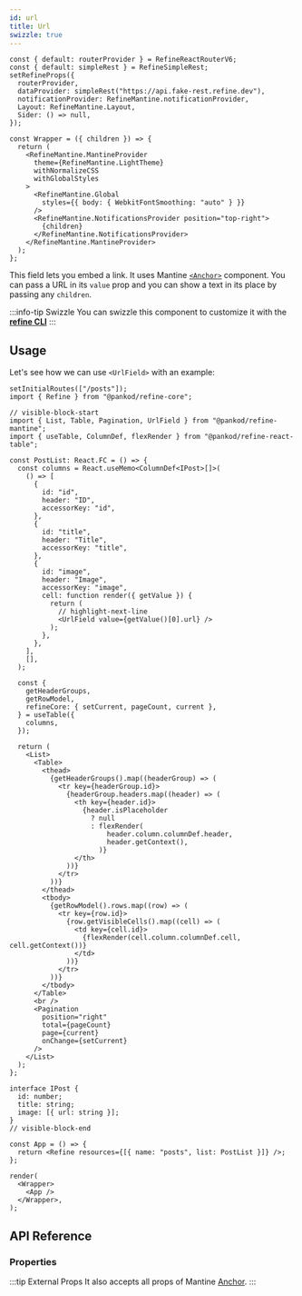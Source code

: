 ```yaml
---
id: url
title: Url
swizzle: true
---
```


```tsx live shared
const { default: routerProvider } = RefineReactRouterV6;
const { default: simpleRest } = RefineSimpleRest;
setRefineProps({
  routerProvider,
  dataProvider: simpleRest("https://api.fake-rest.refine.dev"),
  notificationProvider: RefineMantine.notificationProvider,
  Layout: RefineMantine.Layout,
  Sider: () => null,
});

const Wrapper = ({ children }) => {
  return (
    <RefineMantine.MantineProvider
      theme={RefineMantine.LightTheme}
      withNormalizeCSS
      withGlobalStyles
    >
      <RefineMantine.Global
        styles={{ body: { WebkitFontSmoothing: "auto" } }}
      />
      <RefineMantine.NotificationsProvider position="top-right">
        {children}
      </RefineMantine.NotificationsProvider>
    </RefineMantine.MantineProvider>
  );
};
```

This field lets you embed a link. It uses Mantine [`<Anchor>`](https://mantine.dev/core/anchor) component. You can pass a URL in its `value` prop and you can show a text in its place by passing any `children`.

:::info-tip Swizzle
You can swizzle this component to customize it with the [**refine CLI**](/docs/3.xx.xx/packages/documentation/cli)
:::

## Usage

Let's see how we can use `<UrlField>` with an example:

```tsx live url=http://localhost:3000 previewHeight=420px hideCode
setInitialRoutes(["/posts"]);
import { Refine } from "@pankod/refine-core";

// visible-block-start
import { List, Table, Pagination, UrlField } from "@pankod/refine-mantine";
import { useTable, ColumnDef, flexRender } from "@pankod/refine-react-table";

const PostList: React.FC = () => {
  const columns = React.useMemo<ColumnDef<IPost>[]>(
    () => [
      {
        id: "id",
        header: "ID",
        accessorKey: "id",
      },
      {
        id: "title",
        header: "Title",
        accessorKey: "title",
      },
      {
        id: "image",
        header: "Image",
        accessorKey: "image",
        cell: function render({ getValue }) {
          return (
            // highlight-next-line
            <UrlField value={getValue()[0].url} />
          );
        },
      },
    ],
    [],
  );

  const {
    getHeaderGroups,
    getRowModel,
    refineCore: { setCurrent, pageCount, current },
  } = useTable({
    columns,
  });

  return (
    <List>
      <Table>
        <thead>
          {getHeaderGroups().map((headerGroup) => (
            <tr key={headerGroup.id}>
              {headerGroup.headers.map((header) => (
                <th key={header.id}>
                  {header.isPlaceholder
                    ? null
                    : flexRender(
                        header.column.columnDef.header,
                        header.getContext(),
                      )}
                </th>
              ))}
            </tr>
          ))}
        </thead>
        <tbody>
          {getRowModel().rows.map((row) => (
            <tr key={row.id}>
              {row.getVisibleCells().map((cell) => (
                <td key={cell.id}>
                  {flexRender(cell.column.columnDef.cell, cell.getContext())}
                </td>
              ))}
            </tr>
          ))}
        </tbody>
      </Table>
      <br />
      <Pagination
        position="right"
        total={pageCount}
        page={current}
        onChange={setCurrent}
      />
    </List>
  );
};

interface IPost {
  id: number;
  title: string;
  image: [{ url: string }];
}
// visible-block-end

const App = () => {
  return <Refine resources={[{ name: "posts", list: PostList }]} />;
};

render(
  <Wrapper>
    <App />
  </Wrapper>,
);
```

## API Reference

### Properties

<PropsTable module="@pankod/refine-mantine/UrlField" value-description="URL for link to reference to"/>

:::tip External Props
It also accepts all props of Mantine [Anchor](https://mantine.dev/core/anchor?t=props).
:::
